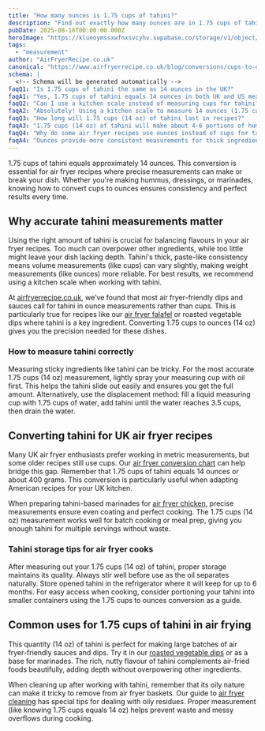 ```yaml
---
title: "How many ounces is 1.75 cups of tahini?"
description: "Find out exactly how many ounces are in 1.75 cups of tahini for perfect air fryer recipes every time. Get the conversion now!"
pubDate: 2025-08-16T00:00:00.000Z
heroImage: "https://klueoymssxwfnxsvcyhv.supabase.co/storage/v1/object/public/Shmucket/how-many-ounces-is-1-75-cups-of-tahini.webp"
tags:
  - "measurement"
author: "AirFryerRecipe.co.uk"
canonical: "https://www.airfryerrecipe.co.uk/blog/conversions/cups-to-ounces/how-many-ounces-is-1-75-cups-of-tahini"
schema: |
  <!-- Schema will be generated automatically -->
faqQ1: "Is 1.75 cups of tahini the same as 14 ounces in the UK?"
faqA1: "Yes, 1.75 cups of tahini equals 14 ounces in both UK and US measurements. While the UK typically uses metric, this cup-to-ounce conversion remains consistent. For air fryer recipes, weighing tahini (14 oz) often gives more accurate results than measuring by volume."
faqQ2: "Can I use a kitchen scale instead of measuring cups for tahini?"
faqA2: "Absolutely! Using a kitchen scale to measure 14 ounces (1.75 cups) of tahini is actually more precise. Tahini's thick consistency can make cup measurements inconsistent. Place your bowl on the scale, tare it to zero, then add tahini until you reach 14 oz for perfect results every time."
faqQ3: "How long will 1.75 cups (14 oz) of tahini last in recipes?"
faqA3: "1.75 cups (14 oz) of tahini will make about 4-6 portions of hummus or 8-10 servings of sauce, depending on the recipe. For air fryer cooking, this amount typically covers 2-3 batches of marinades for proteins like chicken or vegetables. Store any unused tahini properly to maintain freshness."
faqQ4: "Why do some air fryer recipes use ounces instead of cups for tahini?"
faqA4: "Ounces provide more consistent measurements for thick ingredients like tahini. In air fryer cooking, precise quantities affect cooking times and texture. Measuring 14 ounces (1.75 cups) by weight eliminates packing differences and ensures your sauces and marinades have the right consistency for perfect air frying results."
---
```

<p>1.75 cups of tahini equals approximately 14 ounces. This conversion is essential for air fryer recipes where precise measurements can make or break your dish. Whether you're making hummus, dressings, or marinades, knowing how to convert cups to ounces ensures consistency and perfect results every time.</p>

<h2>Why accurate tahini measurements matter</h2>  
<p>Using the right amount of tahini is crucial for balancing flavours in your air fryer recipes. Too much can overpower other ingredients, while too little might leave your dish lacking depth. Tahini's thick, paste-like consistency means volume measurements (like cups) can vary slightly, making weight measurements (like ounces) more reliable. For best results, we recommend using a kitchen scale when working with tahini.</p>  

<p>At <a href=https://www.airfryerrecipe.co.uk>airfryerrecipe.co.uk</a>, we’ve found that most air fryer-friendly dips and sauces call for tahini in ounce measurements rather than cups. This is particularly true for recipes like our <a href=https://www.airfryerrecipe.co.uk/recipes>air fryer falafel</a> or roasted vegetable dips where tahini is a key ingredient. Converting 1.75 cups to ounces (14 oz) gives you the precision needed for these dishes.</p>

<h3>How to measure tahini correctly</h3>  
<p>Measuring sticky ingredients like tahini can be tricky. For the most accurate 1.75 cups (14 oz) measurement, lightly spray your measuring cup with oil first. This helps the tahini slide out easily and ensures you get the full amount. Alternatively, use the displacement method: fill a liquid measuring cup with 1.75 cups of water, add tahini until the water reaches 3.5 cups, then drain the water.</p>

<h2>Converting tahini for UK air fryer recipes</h2>  
<p>Many UK air fryer enthusiasts prefer working in metric measurements, but some older recipes still use cups. Our <a href=https://www.airfryerrecipe.co.uk/air-fryer-conversion-chart>air fryer conversion chart</a> can help bridge this gap. Remember that 1.75 cups of tahini equals 14 ounces or about 400 grams. This conversion is particularly useful when adapting American recipes for your UK kitchen.</p>  

<p>When preparing tahini-based marinades for <a href=https://www.airfryerrecipe.co.uk/recipe-category/chicken>air fryer chicken</a>, precise measurements ensure even coating and perfect cooking. The 1.75 cups (14 oz) measurement works well for batch cooking or meal prep, giving you enough tahini for multiple servings without waste.</p>

<h3>Tahini storage tips for air fryer cooks</h3>  
<p>After measuring out your 1.75 cups (14 oz) of tahini, proper storage maintains its quality. Always stir well before use as the oil separates naturally. Store opened tahini in the refrigerator where it will keep for up to 6 months. For easy access when cooking, consider portioning your tahini into smaller containers using the 1.75 cups to ounces conversion as a guide.</p>

<h2>Common uses for 1.75 cups of tahini in air frying</h2>  
<p>This quantity (14 oz) of tahini is perfect for making large batches of air fryer-friendly sauces and dips. Try it in our <a href=https://www.airfryerrecipe.co.uk/recipe-category/vegetables>roasted vegetable dips</a> or as a base for marinades. The rich, nutty flavour of tahini complements air-fried foods beautifully, adding depth without overpowering other ingredients.</p>  

<p>When cleaning up after working with tahini, remember that its oily nature can make it tricky to remove from air fryer baskets. Our guide to <a href=https://www.airfryerrecipe.co.uk/air-fryer-cleaner>air fryer cleaning</a> has special tips for dealing with oily residues. Proper measurement (like knowing 1.75 cups equals 14 oz) helps prevent waste and messy overflows during cooking.</p>
